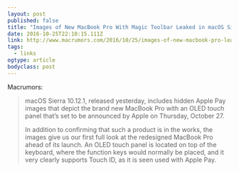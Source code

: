 ```yaml
---
layout: post 
published: false 
title: "Images of New MacBook Pro With Magic Toolbar Leaked in macOS Sierra 10.12.1" 
date: 2016-10-25T22:10:15.111Z 
link: http://www.macrumors.com/2016/10/25/images-of-new-macbook-pro-leaked/?utm_source=loopinsight.com%2Frss&utm_medium=referral&utm_campaign=Feed%3A+loopinsight%2FKqJb+(The+Loop)&utm_content=FeedBurner 
tags:
  - links
ogtype: article 
bodyclass: post 
---
```


Macrumors:

> macOS Sierra 10.12.1, released yesterday, includes hidden Apple Pay images that depict the brand new MacBook Pro with an OLED touch panel that’s set to be announced by Apple on Thursday, October 27.
> 
> In addition to confirming that such a product is in the works, the images give us our first full look at the redesigned MacBook Pro ahead of its launch. An OLED touch panel is located on top of the keyboard, where the function keys would normally be placed, and it very clearly supports Touch ID, as it is seen used with Apple Pay.